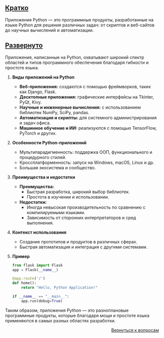 ## <u>Кратко</u>

Приложения Python — это программные продукты, разработанные на языке Python для решения различных задач: от скриптов и
веб-сайтов до научных вычислений и автоматизации.

## <u>Развернуто</u>

Приложения, написанные на Python, охватывают широкий спектр областей и типов программного обеспечения благодаря гибкости
и простоте языка.

1. **Виды приложений на Python**
    - **Веб-приложения:** создаются с помощью фреймворков, таких как Django, Flask.
    - **Десктопные приложения:** графические интерфейсы на Tkinter, PyQt, Kivy.
    - **Научные и инженерные вычисления:** с использованием библиотек NumPy, SciPy, pandas.
    - **Автоматизация и скрипты:** для системного администрирования и задач офиса.
    - **Машинное обучение и ИИ:** реализуются с помощью TensorFlow, PyTorch и других.

2. **Особенности Python-приложений**
    - Мультипарадигменность: поддержка ООП, функционального и процедурного стилей.
    - Кроссплатформенность: запуск на Windows, macOS, Linux и др.
    - Большая экосистема и сообщество.

3. **Преимущества и недостатки**
    - **Преимущества:**
        - Быстрая разработка, широкий выбор библиотек.
        - Простота в изучении и использовании.
    - **Недостатки:**
        - Иногда невысокая производительность по сравнению с компилируемыми языками.
        - Зависимость от сторонних интерпретаторов и сред выполнения.

4. **Контекст использования**
    - Создание прототипов и продуктов в различных сферах.
    - Быстрая автоматизация и интеграция с другими системами.

5. **Пример**
    ```python
    from flask import Flask
    app = Flask(__name__)

    @app.route('/')
    def home():
        return "Hello, Python Application!"

    if __name__ == "__main__":
        app.run(debug=True)
    ```

Таким образом, приложения Python — это разноплановые программные продукты, которые благодаря мощи и простоте языка
применяются в самых разных областях разработки.

<div align="right">

[Вернуться к вопросам](../Вопросы.md)

</div>
